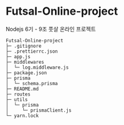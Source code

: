 # Futsal-Online-project

Nodejs 6기 - 9조 풋살 온라인 프로젝트

```
Futsal-Online-project
├─ .gitignore
├─ .prettierrc.json
├─ app.js
├─ middlewares
│  └─ log.middleware.js
├─ package.json
├─ prisma
│  └─ schema.prisma
├─ README.md
├─ routes
├─ utils
│  └─ prisma
│     └─ prismaClient.js
└─ yarn.lock
```

